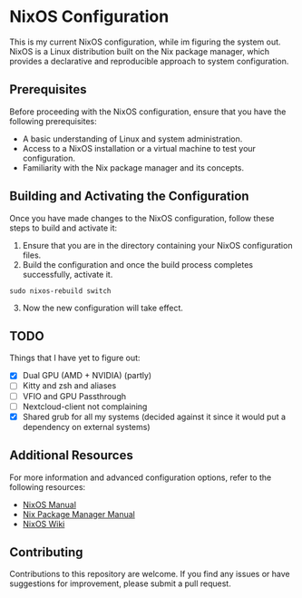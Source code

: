 # NixOS Configuration

This is my current NixOS configuration, while im figuring the system out. NixOS is a Linux distribution built on the Nix package manager, which provides a declarative and reproducible approach to system configuration.

## Prerequisites

Before proceeding with the NixOS configuration, ensure that you have the following prerequisites:

- A basic understanding of Linux and system administration.
- Access to a NixOS installation or a virtual machine to test your configuration.
- Familiarity with the Nix package manager and its concepts.

## Building and Activating the Configuration

Once you have made changes to the NixOS configuration, follow these steps to build and activate it:

1. Ensure that you are in the directory containing your NixOS configuration files.
2. Build the configuration and once the build process completes successfully, activate it.

```
sudo nixos-rebuild switch
```

3. Now the new configuration will take effect.

## TODO

Things that I have yet to figure out:

- [x] Dual GPU (AMD + NVIDIA) (partly)
- [ ] Kitty and zsh and aliases
- [ ] VFIO and GPU Passthrough
- [ ] Nextcloud-client not complaining
- [x] Shared grub for all my systems (decided against it since it would put a dependency on external systems)

## Additional Resources

For more information and advanced configuration options, refer to the following resources:

- [NixOS Manual](https://nixos.org/manual/nixos/stable/)
- [Nix Package Manager Manual](https://nixos.org/manual/nix/stable/)
- [NixOS Wiki](https://nixos.wiki/)

## Contributing

Contributions to this repository are welcome. If you find any issues or have suggestions for improvement, please submit a pull request.
